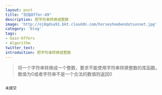 ```yaml
---
layout: post
title: "剑指Offer-49"
description: 把字符串转换成整数
image: 'http://oj8qdsa91.bkt.clouddn.com/horseshoebendatsunset.jpg'
category: 'blog'
tags:
- Gain-Offers
- Algorithm
twitter_text: 
introduction: 把字符串转换成整数
---
```



> 将一个字符串转换成一个整数，要求不能使用字符串转换整数的库函数。 数值为0或者字符串不是一个合法的数值则返回0


```cpp

未提交

```